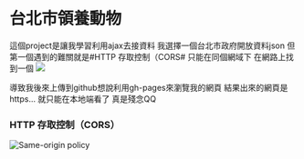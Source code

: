 # 台北市領養動物

這個project是讓我學習利用ajax去接資料
我選擇一個台北市政府開放資料json
但第一個遇到的難關就是#HTTP 存取控制（CORS#
只能在同個網域下
在網路上找到一個
![](http://163.29.157.32:8080/dataset/49f40334-1d89-4bc0-b9f0-03e617b79ab4/resource/f4a75ba9-7721-4363-884d-c3820b0b917c)

導致我後來上傳到github想說利用gh-pages來瀏覽我的網頁
結果出來的網頁是https...
就只能在本地端看了
真是殘念QQ

### HTTP 存取控制（CORS）
![Same-origin policy](https://en.wikipedia.org/wiki/Same-origin_policy)